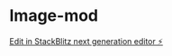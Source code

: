 # Image-mod

[Edit in StackBlitz next generation editor ⚡️](https://stackblitz.com/~/github.com/babybirdprd/Image-mod)